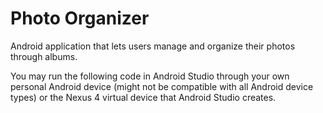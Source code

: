 # Photo Organizer
Android application that lets users manage and organize their photos through albums.

You may run the following code in Android Studio through your own personal Android device (might not be compatible with all Android device types) or the Nexus 4 virtual device that Android Studio creates.
